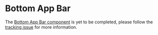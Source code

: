 # Bottom App Bar

The [Bottom App Bar component](https://material.io/go/design-app-bar-bottom) is yet to be completed, please follow the [tracking issue](https://github.com/material-components/material-components-web/issues/2659) for more information.

